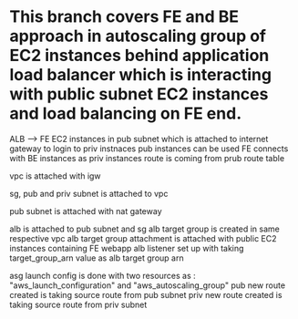 # This branch covers FE and BE approach in autoscaling group of EC2 instances behind application load balancer which is interacting with public subnet EC2 instances and load balancing on FE end.

ALB --> FE EC2 instances in pub subnet which is attached to internet gateway
to login to priv instnaces pub instances can be used
FE connects with BE instances as priv instances route is coming from prub route table

vpc is attached with igw

sg, pub and priv subnet is attached to vpc


pub subnet is attached with nat gateway

alb is attached to pub subnet and sg
alb target group is created in same respective vpc
alb target group attachment is attached with public EC2 instances containing FE webapp
alb listener set up with taking target_group_arn value as alb target group arn

asg launch config is done with two resources as : "aws_launch_configuration" and "aws_autoscaling_group"
pub new route created is taking source route from pub subnet
priv new route created is taking source route from priv subnet
